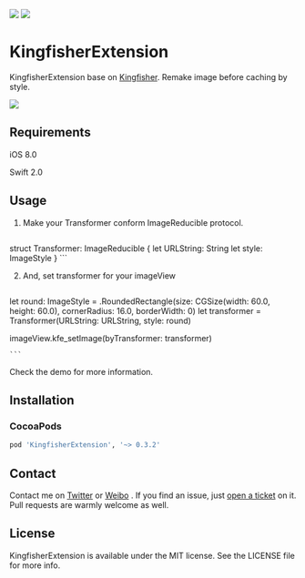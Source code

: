<p>
<a href="http://cocoadocs.org/docsets/KingfisherExtension"><img src="https://img.shields.io/cocoapods/v/KingfisherExtension.svg?style=flat"></a>
<a href="https://raw.githubusercontent.com/Limon-O-O/KingfisherExtension/master/LICENSE"><img src="https://img.shields.io/cocoapods/l/KingfisherExtension.svg?style=flat"></a>
</p>

# KingfisherExtension

KingfisherExtension base on [Kingfisher](https://github.com/onevcat/Kingfisher). Remake image before caching by style.

![](http://ww4.sinaimg.cn/large/006tNc79jw1f5l757g4qoj30af0ijdie.jpg)

## Requirements

iOS 8.0

Swift 2.0

## Usage

1. Make your Transformer conform ImageReducible protocol.

	``` swift
  struct Transformer: ImageReducible {
    let URLString: String
    let style: ImageStyle
  }
	```

2. And, set transformer for your imageView

	``` swift

  let round: ImageStyle = .RoundedRectangle(size: CGSize(width: 60.0, height: 60.0), cornerRadius: 16.0, borderWidth: 0)
  let transformer = Transformer(URLString: URLString, style: round)

  imageView.kfe_setImage(byTransformer: transformer)

	```

Check the demo for more information.

## Installation

### CocoaPods

```ruby
pod 'KingfisherExtension', '~> 0.3.2'
```

## Contact

Contact me on [Twitter](https://twitter.com/Limon______) or [Weibo](http://weibo.com/u/1783821582) . If you find an issue, just [open a ticket](https://github.com/Limon-O-O/KingfisherExtension/issues/new) on it. Pull requests are warmly welcome as well.

## License

KingfisherExtension is available under the MIT license. See the LICENSE file for more info.
